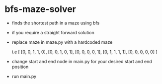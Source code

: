 # bfs-maze-solver
- finds the shortest path in a maze using bfs
- if you require a straight forward solution
- replace maze in maze.py with a hardcoded maze

	i.e
		[
		    [0, 0, 1, 1, 0],
		    [0, 0, 1, 0, 1],
		    [0, 0, 0, 0, 1],
		    [0, 1, 1, 1, 1],
		    [0, 0, 0, 0, 0]
		]
- change start and end node in main.py for your desired start and end position
- run main.py